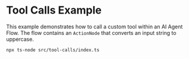 # Tool Calls Example

This example demonstrates how to call a custom tool within an AI Agent Flow. The flow contains an `ActionNode` that converts an input string to uppercase.

```bash
npx ts-node src/tool-calls/index.ts
```
